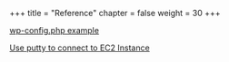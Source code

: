 +++
title = "Reference"
chapter = false
weight = 30
+++

[wp-config.php example](https://gist.github.com/hhh2012aa/6bdec9cca9ed1b9c2b6b0888a9f67e2c)

[Use putty to connect to EC2 Instance](./putty_setup.pdf)
